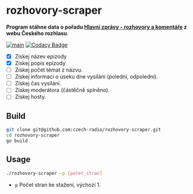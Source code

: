 # rozhovory-scraper

**Program stáhne data o pořadu [Hlavní zprávy - rozhovory a komentáře](https://radiozurnal.rozhlas.cz/hlavni-zpravy-rozhovory-a-komentare-5997846) z webu Českého rozhlasu**.

[![main](https://github.com/czech-radio/rozhovory-scraper/actions/workflows/main.yml/badge.svg)](https://github.com/czech-radio/rozhovory-scraper/actions/workflows/main.yml) [![Codacy Badge](https://app.codacy.com/project/badge/Grade/518b8ee5b79240e78d3b955beb19d393)](https://app.codacy.com/gh/czech-radio/rozhovory-scraper/dashboard?utm_source=gh&utm_medium=referral&utm_content=&utm_campaign=Badge_grade)

- [x] Získej název epizody
- [x] Získej popis epizody
- [ ] Získej počet témat z názvu.
- [ ] Získej informaci o úseku dne vysílání (polední, odpolední).
- [ ] Získej čas vysílání.
- [ ] Získej moderátora (částěčně splněno).
- [ ] Získej hosty.

## Build

```bash
git clone git@github.com:czech-radio/rozhovory-scraper.git
cd rozhovory-scraper
go build
```

## Usage

```bash
./rozhovory-scraper -p [počet_stran]
```

- `p` Počet stran ke stažení, výchozí 1.
